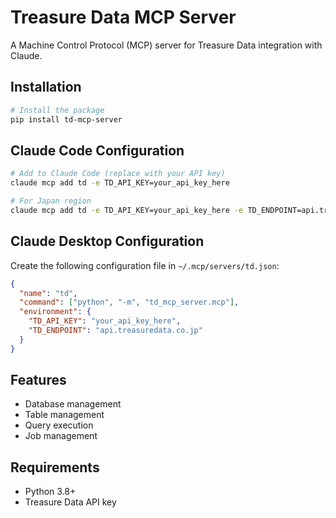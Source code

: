 # Treasure Data MCP Server

A Machine Control Protocol (MCP) server for Treasure Data integration with Claude.

## Installation

```bash
# Install the package
pip install td-mcp-server
```

## Claude Code Configuration

```bash
# Add to Claude Code (replace with your API key)
claude mcp add td -e TD_API_KEY=your_api_key_here

# For Japan region
claude mcp add td -e TD_API_KEY=your_api_key_here -e TD_ENDPOINT=api.treasuredata.co.jp
```

## Claude Desktop Configuration

Create the following configuration file in `~/.mcp/servers/td.json`:

```json
{
  "name": "td",
  "command": ["python", "-m", "td_mcp_server.mcp"],
  "environment": {
    "TD_API_KEY": "your_api_key_here",
    "TD_ENDPOINT": "api.treasuredata.co.jp"
  }
}
```

## Features

- Database management
- Table management
- Query execution
- Job management

## Requirements

- Python 3.8+
- Treasure Data API key